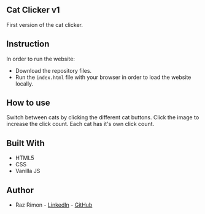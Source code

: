 ## Cat Clicker v1
First version of the cat clicker.

## Instruction
In order to run the website:
* Download the repository files.
* Run the `index.html` file with your browser in order to load the website locally.

## How to use
Switch between cats by clicking the different cat buttons.
Click the image to increase the click count.
Each cat has it's own click count.

## Built With
* HTML5
* CSS 
* Vanilla JS

## Author
* Raz Rimon - [LinkedIn](https://www.linkedin.com/in/raz-rimon-416551125) - [GitHub](https://github.com/razcodes/)

